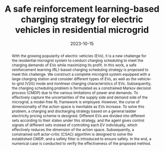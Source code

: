 ---
title: "A safe reinforcement learning-based charging strategy for electric vehicles in residential microgrid"
tags: []
authors: ['Shulei Zhang', 'Runda Jia', 'Hengxin Pan', 'Yankai Cao']
publication_types: []
publication: "*Applied Energy 348, 121490*"
abstract: "With the growing popularity of electric vehicles (EVs), it is a new challenge for the residential microgrid system to conduct charging scheduling to meet the charging demands of EVs while maximizing its profit. In this work, a safe reinforcement learning (RL)-based charging scheduling strategy is proposed to meet this challenge. We construct a complete microgrid system equipped with a large charging station and consider different types of EVs, as well as the vehicle-to-grid (V2G) mode and nonlinear charging characteristics of EVs. Subsequently, the charging scheduling problem is formulated as a constrained Markov decision process (CMDP) due to the various limitations of power and demands. To effectively capture the uncertainties of the supply side and demand side of the microgrid, a model-free RL framework is employed. However, the curse of dimensionality of the action space is inevitable as EVs increase. To solve this problem, a charging and discharging strategy based on a general ladder electricity pricing scheme is designed. Different EVs are divided into different sets according to their states under this strategy, and the agent gives control signals of different sets instead of controlling each EV individually, which effectively reduces the dimension of the action space. Subsequently, a constrained soft actor-critic (CSAC) algorithm is designed to solve the established CMDP, and a safety filter is introduced to ensure safety. In the end, a numerical case is conducted to verify the effectiveness of the proposed method."
date: "2023-10-15"
publishDate: ""
url_pdf: "https://scholar.google.ca/citations?view_op=view_citation&hl=zh-CN&user=M-s3mjAAAAAJ&pagesize=80&citation_for_view=M-s3mjAAAAAJ:pqnbT2bcN3wC"
featured: false
projects: []
slides: ""
---